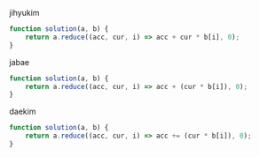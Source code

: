 jihyukim
```js
function solution(a, b) {
    return a.reduce((acc, cur, i) => acc + cur * b[i], 0);
}
```

jabae
```js
function solution(a, b) {
    return a.reduce((acc, cur, i) => acc + (cur * b[i]), 0);
}
```

daekim
```js
function solution(a, b) {
    return a.reduce((acc, cur, i) => acc += (cur * b[i]), 0);
}
```
